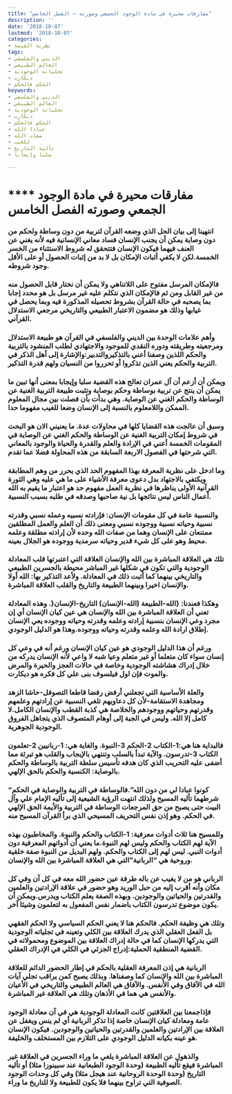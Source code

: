 ```yaml
---
title: "مفارقات محيرة في مادة الوجود الجمعي وصورته – الفصل الخامس"
description: ''
date: '2018-10-07'
lastmod: '2018-10-07'
categories:
- نظرية القيمة
tags:
- الديني والفلسفي
- العالم الطبيعي
- تجلياته الوجودية
- ديكارت
- الحكم فالحكم
keywords:
- الديني والفلسفي
- العالم الطبيعي
- تجلياته الوجودية
- ديكارت
- الحكم فالحكم
- عبادا الله
- صفات الله
- للغيب
- تأليه التاريخ
- سلبا وإيجابا

---
```

# **** **مفارقات محيرة في مادة الوجود الجمعي وصورته الفصل الخامس**

### انتهينا إلى بيان الحل الذي وضعه القرآن لتربية من دون وساطة ولحكم من دون وصاية يمكن أن يجنب الإنسان فساد معاني الإنسانية فيه لأنه يغني عن العنف فيهما فيكون الإنسان فتتحقق له شروط الاستثناء من الخسر الخمسة.لكن لا يكفي أثبات الإمكان بل لا بد من إثبات الحصول أو على الأقل وجود شروطه.

### فالإمكان المرسل مفتوح على اللاتناهي ولا يمكن أن نختار قابل الحصول منه من غير القابل ومن ثم فالإمكان الذي نتكلم عليه غير مرسل بل هو محدد إجابا بما يصحبه في حالة القرآن بشروط تحصيله المذكورة فيه وبما يحصل في غيابها وذلك هو مضمون الاعتبار الطبيعي والتاريخي مرجعي الاستدلال القرآني.

### وأهم علامات الوحدة بين الديني والفلسفي في القرآن هو طبيعة الاستدلال ومرجعيته وطريقته ودوره النقدي للموجود والاجتهادي لطلب المنشود بالتربية والحكم اللذين وصفنا أعني بالتذكيروالتدبير:والإشارة إلى أهل الذكر في التربية والحكم يعني الذين تذكروا أو تحرروا من النسيان ولهم قدرة التذكير.

### ويمكن أن أزعم أن آل عمران تعالج هذه القضية سلبا وإيجابا بمعنى أنها تبين ما يمكن أن ينتج عن تربية بوساطة وحكم بوصاية وتثبت طبيعة التربية الغنية عن الوساطة والحكم الغني عن الوصاية. وهي بدأت بأن فصلت بين مجال المعلوم الممكن واللامعلوم بالنسبة إلى الإنسان وضعا للغيب مفهوما حدا.

### وسبق أن عالجت هذه القضايا كلها في محاولات عدة. ما يعنيني الان هو البحث في شروط إمكان التربية الغنية عن الوساطة والحكم الغني عن الوصاية في المقومات الخمسة أعني في الإرادة والعلم والقدرة والحياة والوجود بالمعاني التي شرحتها في الفصول الاربعة السابقة من هذه المحاولة فضلا عما تقدم.

### وما ادخل على نظرية المعرفة بهذا المفهوم الحد الذي يحرر من وهم المطابقة ويكتفي بالاجتهاد بدل دعوى معرفة الأشياء على ما هي عليه وهي الثورة القرآنية الأولى يناظرها في نظرية العمل مفهوم حد هو اعتبار ما يقيم به الله أعمال الناس ليس نتائجها بل نية صاحبها وصدقه في طلبه بسبب النسبية.

### والنسبية عامة في كل مقومات الإنسان: فإرادته نسبيه وعمله نسبي وقدرته نسبية وحياته نسبية ووجوده نسبي ومعنى ذلك أن العلم والعمل المطلقين ممتنعان على الإنسان وهما من صفات الله وحده لأن إرادته مطلقة وعلمه محيط وهو على كل شيء قدير وحياته سرمدية ووجوده هو الجلال بعينه.

### تلك هي العلاقة المباشرة بين الله والإنسان العلاقة التي اعتبرتها قلب المعادلة الوجودية والتي تكون في شكلها غير المباشر محيطة بالجسرين الطبيعي والتاريخي بينهما كما أثبت ذلك في المعادلة. ولأعد التذكير بها: الله أولا والإنسان اخيرا وبينهما الطبيعة والتاريخ والقلب العلاقة المباشرة.

### وهكذا فعندنا: {الله-الطبيعة (الله-الإنسان) التاريخ-الإنسان{. وهذه المعادلة تعني أن العلاقة المباشرة بين الله والإنسان هي عين كيان الإنسان أي إن مجرد وعي الإنسان بنسبية إرادته وعلمه وقدرته وحياته ووجوده يعي الإنسان إطلاق ارادة الله وعلمه وقدرته وحياته ووجوده.وهذا هو الدليل الوجودي.

### ورغم أن هذا الدليل الوجودي هو عين كيان الإنسان ورغم أنه في وعي كل إنسان سواء كان متعلما أو غير متعلم وعيا شبه لا واعي لأنه الإنسان يدركه من خلال إدراك هشاشته الوجودية وخاصة في حالات العجز والحيرة والمرض والموت فإن اول فيلسوف بنى علي كل فكره هو ديكارت.

### والعلة الأساسية التي تجعلني أرفض رفضا قاطعا التصوفل-حاشا الزهد ومجاهدة الاستقامة-لأن كل دعاويهم تلغي النسبية عن إرادتهم وعلمهم وقدرتهم وحياتهم ووجودهم والخلاصة هي كذبة القطب والإنسان الكامل.لا كامل إلا الله. وليس في الجبة إلى أوهام المتصوف الذي يتجاهل الفروق الوجودية الجوهرية.

### فالبداية هنا هي:1-الكتاب 2-الحكم 3-النبوة. والغاية هي: 1-ربانيين 2-تعلمون الكتاب 3-تدرسون. والآية تبدأ بالسلب وتنتهي بالإيجاب والقلب هو تبرئة مما أضفى عليه التحريب الذي كان هدفه تأسيس سلطة التربية بالوساطة والحكم بالوصاية: الكنسية والحكم بالحق الإلهي.

### “كونوا عبادا لي من دون الله”.فالوساطة في التربية والوصاية في الحكم شرطهما تأليه المسيح ولذلك انتهت الرؤية الشيعية إلى تأليه الإمام علي وآل البيت حتى يصبح من حق المرجعات الوساطة في التربية والأيمة الحق الإلهي في الحكم. وهو إذن نفس التحريف المسيحي الذي برأ القرآن المسيح منه.

### وللمسيح هنا ثلاث أدوات معرفية: 1-الكتاب والحكم والنبوة. والمخاطبون بهذه الآية لهم الكتاب والحكم وليس لهم النبوة.ما يعني أن أدواتهم المعرفية دون أدوات النبي. ليس لهم إلى الكتاب والحكم. ولهم البديل من النبوة صفة خلقية وروحية هي “الربانية”التي هي العلاقة المباشرة بين الله والإنسان.

### الرباني هو من لا يغيب عن باله طرفة عين حضور الله معه في كل آن وفي كل مكان وأنه أقرب إليه من حبل الوريد وهو حضور في علاقة الإرادتين والعلمين والقدرتين والحياتين والوجودين. وبهذه الصفة يعلم الكتاب ويدرس.ويمكن أن يكون موضوع تدرسون الكتاب باضمار نفس المفعول به لتعلمون وشيئا آخر.

### وتلك هي وظيفة الحكم. فالحكم هنا لا يعني الحكم السياسي ولا الحكم الفقهي بل الفعل العقلي الذي يدرك العلاقة بين الكلي وتعينه في تجلياته الوجودية التي يدركها الإنسان كما في حالة إدراك العلاقة بين الموضوع ومحمولاته في القضية المنطقية الحملية:إدراج الجزئي في الكلي في الإدراك العقلي.

### الربانية هي إذن المعرفة العقلية بالحكم في إطار الحضور الدائم للعلاقة المباشرة بين الله والإنسان كما وصفناها. وبذلك يصبح كمن يراقب تجلي آيات الله في الآفاق وفي الأنفس. والآفاق هي العالم الطبيعي والتاريخي في الأعيان والأنفس هي هما في الأذهان وتلك هي العلاقة غير المباشرة.

### فإذاجمعنا بين العلاقتين كانت المعادلة الوجودية هي في آن معادلة الوجود عامة ومعادلة كيان الإنسان خاصة إذا تذكر الربانية أي لم ينس ويغفل عن العلاقة بين الإرادتين والعلمين والقدرتين والحياتين والوجودين. فيكون الإنسان هو عينه بكيانه الدليل الوجودي على التلازم بين المستخلف والخليفة.

### والذهول عن العلاقة المباشرة يلغي ما وراء الجسرين في العلاقة غير المباشرة فيقع تأليه الطبيعة (وحدة الوجود الطبعانية عند سبينوزا مثلا) أو تأليه التاريخ (وحدة الوحدة الروحانية عند هيجل مثلا) وفي كل وحدات الوجود الصوفية التي تراوح بينهما فلا يكون للطبيعة ولا للتاريخ ما وراء.

###